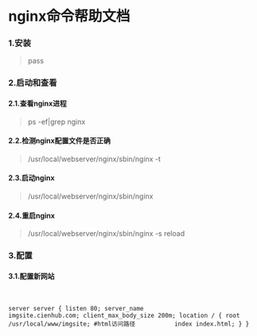 # nginx命令帮助文档


### 1.安装

> pass


### 2.启动和查看
#### 2.1.查看nginx进程
> ps -ef|grep nginx

#### 2.2.检测nginx配置文件是否正确
> /usr/local/webserver/nginx/sbin/nginx -t

#### 2.3.启动nginx
> /usr/local/webserver/nginx/sbin/nginx

#### 2.4.重启nginx
> /usr/local/webserver/nginx/sbin/nginx -s reload



### 3.配置

#### 3.1.配置新网站

​<code><pre>server
server {
    listen 80;
    server_name imgsite.cienhub.com;
    client_max_body_size 200m;
    location / {
        root /usr/local/www/imgsite; #html访问路径  
        index index.html;
    }
}
​</pre></code>